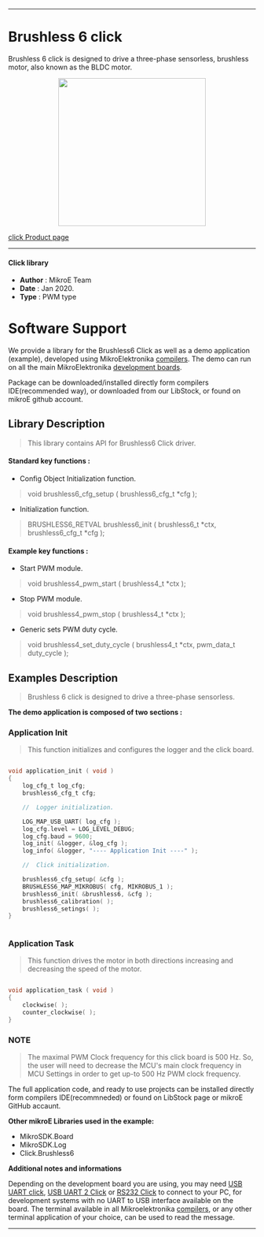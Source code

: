 

---
# Brushless 6 click

Brushless 6 click is designed to drive a three-phase sensorless, brushless motor, also known as the BLDC motor.

<p align="center">
  <img src="https://download.mikroe.com/images/click_for_ide/brushless6_click.png" height=300px>
</p>

[click Product page](<https://www.mikroe.com/brushless-6-click>)

---


#### Click library 

- **Author**        : MikroE Team
- **Date**          : Jan 2020.
- **Type**          : PWM type


# Software Support

We provide a library for the Brushless6 Click 
as well as a demo application (example), developed using MikroElektronika 
[compilers](https://shop.mikroe.com/compilers). 
The demo can run on all the main MikroElektronika [development boards](https://shop.mikroe.com/development-boards).

Package can be downloaded/installed directly form compilers IDE(recommended way), or downloaded from our LibStock, or found on mikroE github account. 

## Library Description

> This library contains API for Brushless6 Click driver.

#### Standard key functions :

- Config Object Initialization function.
> void brushless6_cfg_setup ( brushless6_cfg_t *cfg ); 
 
- Initialization function.
> BRUSHLESS6_RETVAL brushless6_init ( brushless6_t *ctx, brushless6_cfg_t *cfg );


#### Example key functions :

- Start PWM module.
> void brushless4_pwm_start ( brushless4_t *ctx );
 
- Stop PWM module.
> void brushless4_pwm_stop ( brushless4_t *ctx );

- Generic sets PWM duty cycle.
> void brushless4_set_duty_cycle ( brushless4_t *ctx, pwm_data_t duty_cycle );

## Examples Description

> Brushless 6 click is designed to drive a three-phase sensorless.

**The demo application is composed of two sections :**

### Application Init 

> This function initializes and configures the logger and the click board.

```c

void application_init ( void )
{
    log_cfg_t log_cfg;
    brushless6_cfg_t cfg;

    //  Logger initialization.

    LOG_MAP_USB_UART( log_cfg );
    log_cfg.level = LOG_LEVEL_DEBUG;
    log_cfg.baud = 9600;
    log_init( &logger, &log_cfg );
    log_info( &logger, "---- Application Init ----" );

    //  Click initialization.

    brushless6_cfg_setup( &cfg );
    BRUSHLESS6_MAP_MIKROBUS( cfg, MIKROBUS_1 );
    brushless6_init( &brushless6, &cfg );
    brushless6_calibration( );
    brushless6_setings( );
}
  
```

### Application Task

> This function drives the motor in both directions increasing and decreasing the speed of the motor.

```c

void application_task ( void )
{
    clockwise( );
    counter_clockwise( );
} 

```

### NOTE

> The maximal PWM Clock frequency for this click board is 500 Hz. 
> So, the user will need to decrease the MCU's main clock frequency in MCU Settings in order to get up-to 500 Hz PWM clock frequency.

The full application code, and ready to use projects can be  installed directly form compilers IDE(recommneded) or found on LibStock page or mikroE GitHub accaunt.

**Other mikroE Libraries used in the example:** 

- MikroSDK.Board
- MikroSDK.Log
- Click.Brushless6

**Additional notes and informations**

Depending on the development board you are using, you may need 
[USB UART click](https://shop.mikroe.com/usb-uart-click), 
[USB UART 2 Click](https://shop.mikroe.com/usb-uart-2-click) or 
[RS232 Click](https://shop.mikroe.com/rs232-click) to connect to your PC, for 
development systems with no UART to USB interface available on the board. The 
terminal available in all Mikroelektronika 
[compilers](https://shop.mikroe.com/compilers), or any other terminal application 
of your choice, can be used to read the message.



---
